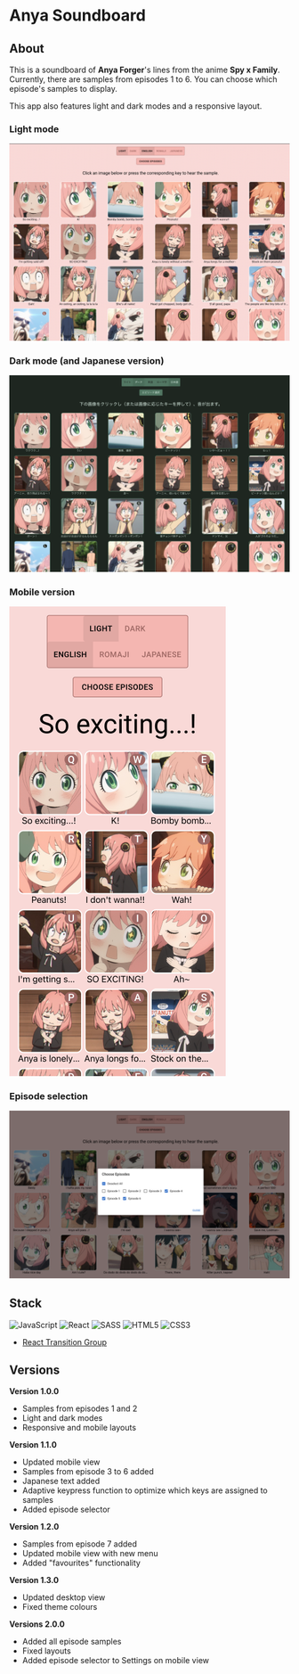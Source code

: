 # Anya Soundboard

## About
This is a soundboard of **Anya Forger**'s lines from the anime **Spy x Family**.
Currently, there are samples from episodes 1 to 6.
You can choose which episode's samples to display.

This app also features light and dark modes and a responsive layout.
### Light mode
![Screenshot in light mode](./public/screenshots/screenshot-light-full.png)
### Dark mode (and Japanese version)
![Screenshot in dark mode](./public/screenshots/screenshot-dark-full.png)
### Mobile version
![Screenshot of mobile layout](./public/screenshots/screenshot-light-mobile.png)
### Episode selection
![Screenshot of episode selection](./public/screenshots/screenshot-episodeselect.png)

## Stack
![JavaScript](https://img.shields.io/badge/javascript-%23323330.svg?style=for-the-badge&logo=javascript&logoColor=%23F7DF1E)
![React](https://img.shields.io/badge/react-%2320232a.svg?style=for-the-badge&logo=react&logoColor=%2361DAFB)
![SASS](https://img.shields.io/badge/SASS-hotpink.svg?style=for-the-badge&logo=SASS&logoColor=white)
![HTML5](https://img.shields.io/badge/html5-%23E34F26.svg?style=for-the-badge&logo=html5&logoColor=white)
![CSS3](https://img.shields.io/badge/css3-%231572B6.svg?style=for-the-badge&logo=css3&logoColor=white)
- [React Transition Group](https://reactcommunity.org/react-transition-group/)

## Versions

**Version 1.0.0**
- Samples from episodes 1 and 2
- Light and dark modes
- Responsive and mobile layouts

**Version 1.1.0**
- Updated mobile view
- Samples from episode 3 to 6 added
- Japanese text added
- Adaptive keypress function to optimize which keys are assigned to samples
- Added episode selector

**Version 1.2.0**
- Samples from episode 7 added
- Updated mobile view with new menu
- Added "favourites" functionality

**Version 1.3.0**
- Updated desktop view
- Fixed theme colours

**Versions 2.0.0**
- Added all episode samples
- Fixed layouts
- Added episode selector to Settings on mobile view